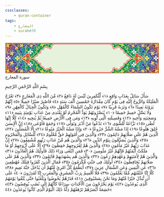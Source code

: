 ```yaml
---
cssclasses:
    - quran-container
tags:
    - المعارج
    - surah#70
---
```

<div class="quran-container">
<span class="second-border"></span>
<span class="border"></span>
<div class="head-container">
<img src="https://raw.githubusercontent.com/LORDyyyyy/obsidian-the_quran_vault/main/The%20Quran%20Vault/src/webview/surah_head.png" height=100>
<div class="surah-name">
<span class="surah-name-fnt">سورة المعارج</span>
</div>
</div>
<div class="quran-content">
<div class="name-of-god"> <p> بِسْمِ اللَّهِ الرَّحْمَنِ الرَّحِيمِ </p></div>
<p>
<span class="sign" id="f1">سَأَلَ سَائِلٌ بِعَذَابٍ وَاقِعٍ <span>﴿</span>١<span>﴾</span></span>
<span class="sign" id="f2">لِّلْكَفِرِينَ لَيْسَ لَهُ دَافِعٌ <span>﴿</span>٢<span>﴾</span></span>
<span class="sign" id="f3">مِّنَ اللَّهِ ذِى الْمَعَارِجِ <span>﴿</span>٣<span>﴾</span></span>
<span class="sign" id="f4">تَعْرُجُ الْمَلَئِكَةُ وَالرُّوحُ إِلَيْهِ فِى يَوْمٍ كَانَ مِقْدَارُهُ خَمْسِينَ أَلْفَ سَنَةٍ <span>﴿</span>٤<span>﴾</span></span>
<span class="sign" id="f5">فَاصْبِرْ صَبْرًا جَمِيلًا <span>﴿</span>٥<span>﴾</span></span>
<span class="sign" id="f6">إِنَّهُمْ يَرَوْنَهُ بَعِيدًا <span>﴿</span>٦<span>﴾</span></span>
<span class="sign" id="f7">وَنَرَىهُ قَرِيبًا <span>﴿</span>٧<span>﴾</span></span>
<span class="sign" id="f8">يَوْمَ تَكُونُ السَّمَاءُ كَالْمُهْلِ <span>﴿</span>٨<span>﴾</span></span>
<span class="sign" id="f9">وَتَكُونُ الْجِبَالُ كَالْعِهْنِ <span>﴿</span>٩<span>﴾</span></span>
<span class="sign" id="f10">وَلَا يَسَْٔلُ حَمِيمٌ حَمِيمًا <span>﴿</span>١۰<span>﴾</span></span>
<span class="sign" id="f11">يُبَصَّرُونَهُمْ يَوَدُّ الْمُجْرِمُ لَوْ يَفْتَدِى مِنْ عَذَابِ يَوْمِئِذٍ بِبَنِيهِ <span>﴿</span>١١<span>﴾</span></span>
<span class="sign" id="f12">وَصَحِبَتِهِ وَأَخِيهِ <span>﴿</span>١٢<span>﴾</span></span>
<span class="sign" id="f13">وَفَصِيلَتِهِ الَّتِى تُْٔوِيهِ <span>﴿</span>١٣<span>﴾</span></span>
<span class="sign" id="f14">وَمَن فِى الْأَرْضِ جَمِيعًا ثُمَّ يُنجِيهِ <span>﴿</span>١٤<span>﴾</span></span>
<span class="sign" id="f15">كَلَّا إِنَّهَا لَظَى <span>﴿</span>١٥<span>﴾</span></span>
<span class="sign" id="f16">نَزَّاعَةً لِّلشَّوَى <span>﴿</span>١٦<span>﴾</span></span>
<span class="sign" id="f17">تَدْعُوا مَنْ أَدْبَرَ وَتَوَلَّى <span>﴿</span>١٧<span>﴾</span></span>
<span class="sign" id="f18">وَجَمَعَ فَأَوْعَى <span>﴿</span>١٨<span>﴾</span></span>
<span class="sign" id="f19">إِنَّ الْإِنسَنَ خُلِقَ هَلُوعًا <span>﴿</span>١٩<span>﴾</span></span>
<span class="sign" id="f20">إِذَا مَسَّهُ الشَّرُّ جَزُوعًا <span>﴿</span>٢۰<span>﴾</span></span>
<span class="sign" id="f21">وَإِذَا مَسَّهُ الْخَيْرُ مَنُوعًا <span>﴿</span>٢١<span>﴾</span></span>
<span class="sign" id="f22">إِلَّا الْمُصَلِّينَ <span>﴿</span>٢٢<span>﴾</span></span>
<span class="sign" id="f23">الَّذِينَ هُمْ عَلَى صَلَاتِهِمْ دَائِمُونَ <span>﴿</span>٢٣<span>﴾</span></span>
<span class="sign" id="f24">وَالَّذِينَ فِى أَمْوَلِهِمْ حَقٌّ مَّعْلُومٌ <span>﴿</span>٢٤<span>﴾</span></span>
<span class="sign" id="f25">لِّلسَّائِلِ وَالْمَحْرُومِ <span>﴿</span>٢٥<span>﴾</span></span>
<span class="sign" id="f26">وَالَّذِينَ يُصَدِّقُونَ بِيَوْمِ الدِّينِ <span>﴿</span>٢٦<span>﴾</span></span>
<span class="sign" id="f27">وَالَّذِينَ هُم مِّنْ عَذَابِ رَبِّهِم مُّشْفِقُونَ <span>﴿</span>٢٧<span>﴾</span></span>
<span class="sign" id="f28">إِنَّ عَذَابَ رَبِّهِمْ غَيْرُ مَأْمُونٍ <span>﴿</span>٢٨<span>﴾</span></span>
<span class="sign" id="f29">وَالَّذِينَ هُمْ لِفُرُوجِهِمْ حَفِظُونَ <span>﴿</span>٢٩<span>﴾</span></span>
<span class="sign" id="f30">إِلَّا عَلَى أَزْوَجِهِمْ أَوْ مَا مَلَكَتْ أَيْمَنُهُمْ فَإِنَّهُمْ غَيْرُ مَلُومِينَ <span>﴿</span>٣۰<span>﴾</span></span>
<span class="sign" id="f31">فَمَنِ ابْتَغَى وَرَاءَ ذَلِكَ فَأُولَئِكَ هُمُ الْعَادُونَ <span>﴿</span>٣١<span>﴾</span></span>
<span class="sign" id="f32">وَالَّذِينَ هُمْ لِأَمَنَتِهِمْ وَعَهْدِهِمْ رَعُونَ <span>﴿</span>٣٢<span>﴾</span></span>
<span class="sign" id="f33">وَالَّذِينَ هُم بِشَهَدَتِهِمْ قَائِمُونَ <span>﴿</span>٣٣<span>﴾</span></span>
<span class="sign" id="f34">وَالَّذِينَ هُمْ عَلَى صَلَاتِهِمْ يُحَافِظُونَ <span>﴿</span>٣٤<span>﴾</span></span>
<span class="sign" id="f35">أُولَئِكَ فِى جَنَّتٍ مُّكْرَمُونَ <span>﴿</span>٣٥<span>﴾</span></span>
<span class="sign" id="f36">فَمَالِ الَّذِينَ كَفَرُوا قِبَلَكَ مُهْطِعِينَ <span>﴿</span>٣٦<span>﴾</span></span>
<span class="sign" id="f37">عَنِ الْيَمِينِ وَعَنِ الشِّمَالِ عِزِينَ <span>﴿</span>٣٧<span>﴾</span></span>
<span class="sign" id="f38">أَيَطْمَعُ كُلُّ امْرِئٍ مِّنْهُمْ أَن يُدْخَلَ جَنَّةَ نَعِيمٍ <span>﴿</span>٣٨<span>﴾</span></span>
<span class="sign" id="f39">كَلَّا إِنَّا خَلَقْنَهُم مِّمَّا يَعْلَمُونَ <span>﴿</span>٣٩<span>﴾</span></span>
<span class="sign" id="f40">فَلَا أُقْسِمُ بِرَبِّ الْمَشَرِقِ وَالْمَغَرِبِ إِنَّا لَقَدِرُونَ <span>﴿</span>٤۰<span>﴾</span></span>
<span class="sign" id="f41">عَلَى أَن نُّبَدِّلَ خَيْرًا مِّنْهُمْ وَمَا نَحْنُ بِمَسْبُوقِينَ <span>﴿</span>٤١<span>﴾</span></span>
<span class="sign" id="f42">فَذَرْهُمْ يَخُوضُوا وَيَلْعَبُوا حَتَّى يُلَقُوا يَوْمَهُمُ الَّذِى يُوعَدُونَ <span>﴿</span>٤٢<span>﴾</span></span>
<span class="sign" id="f43">يَوْمَ يَخْرُجُونَ مِنَ الْأَجْدَاثِ سِرَاعًا كَأَنَّهُمْ إِلَى نُصُبٍ يُوفِضُونَ <span>﴿</span>٤٣<span>﴾</span></span>
<span class="sign" id="f44">خَشِعَةً أَبْصَرُهُمْ تَرْهَقُهُمْ ذِلَّةٌ ذَلِكَ الْيَوْمُ الَّذِى كَانُوا يُوعَدُونَ <span>﴿</span>٤٤<span>﴾</span></span>

</p>
</div>
<span class="border" style="margin-top:25px;"></span>
<span class="second-border-bottom"></span>
</div>
